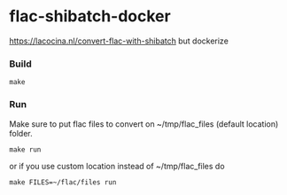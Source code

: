 # flac-shibatch-docker
https://lacocina.nl/convert-flac-with-shibatch but dockerize

### Build
```
make
```

### Run
Make sure to put flac files to convert on ~/tmp/flac_files (default location) folder.

```
make run
```
or if you use custom location instead of ~/tmp/flac_files do

```
make FILES=~/flac/files run
```
